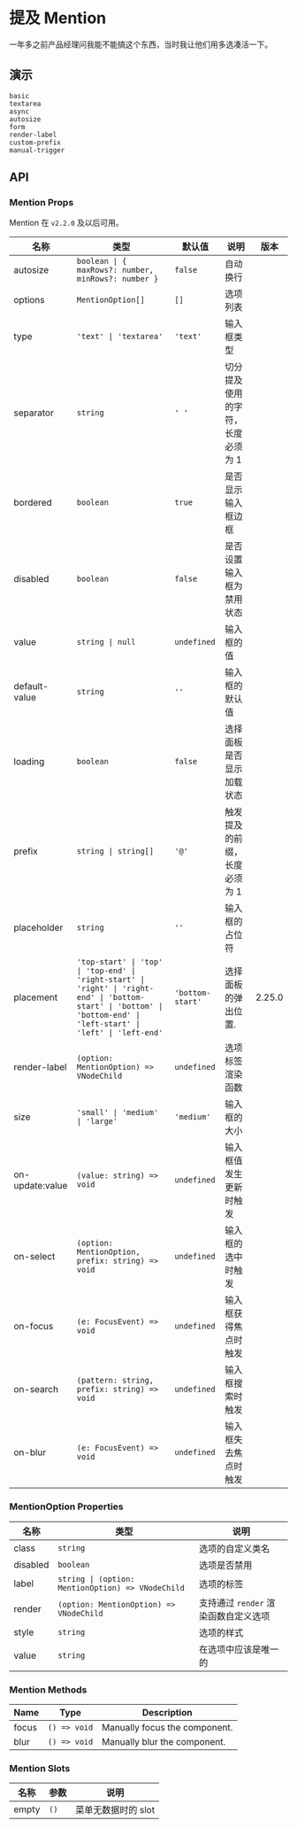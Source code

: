 # 提及 Mention

一年多之前产品经理问我能不能搞这个东西，当时我让他们用多选凑活一下。

## 演示

```demo
basic
textarea
async
autosize
form
render-label
custom-prefix
manual-trigger
```

## API

### Mention Props

Mention 在 `v2.2.0` 及以后可用。

| 名称 | 类型 | 默认值 | 说明 | 版本 |
| --- | --- | --- | --- | --- |
| autosize | `boolean \| { maxRows?: number, minRows?: number }` | `false` | 自动换行 |  |
| options | `MentionOption[]` | `[]` | 选项列表 |  |
| type | `'text' \| 'textarea'` | `'text'` | 输入框类型 |  |
| separator | `string` | `' '` | 切分提及使用的字符，长度必须为 1 |  |
| bordered | `boolean` | `true` | 是否显示输入框边框 |  |
| disabled | `boolean` | `false` | 是否设置输入框为禁用状态 |  |
| value | `string \| null` | `undefined` | 输入框的值 |  |
| default-value | `string` | `''` | 输入框的默认值 |  |
| loading | `boolean` | `false` | 选择面板是否显示加载状态 |  |
| prefix | `string \| string[]` | `'@'` | 触发提及的前缀，长度必须为 1 |  |
| placeholder | `string` | `''` | 输入框的占位符 |  |
| placement | `'top-start' \| 'top' \| 'top-end' \| 'right-start' \| 'right' \| 'right-end' \| 'bottom-start' \| 'bottom' \| 'bottom-end' \| 'left-start' \| 'left' \| 'left-end'` | `'bottom-start'` | 选择面板的弹出位置. | 2.25.0 |
| render-label | `(option: MentionOption) => VNodeChild` | `undefined` | 选项标签渲染函数 |  |
| size | `'small' \| 'medium' \| 'large'` | `'medium'` | 输入框的大小 |  |
| on-update:value | `(value: string) => void` | `undefined` | 输入框值发生更新时触发 |  |
| on-select | `(option: MentionOption, prefix: string) => void` | `undefined` | 输入框的选中时触发 |  |
| on-focus | `(e: FocusEvent) => void` | `undefined` | 输入框获得焦点时触发 |  |
| on-search | `(pattern: string, prefix: string) => void` | `undefined` | 输入框搜索时触发 |  |
| on-blur | `(e: FocusEvent) => void` | `undefined` | 输入框失去焦点时触发 |  |

### MentionOption Properties

| 名称 | 类型 | 说明 |
| --- | --- | --- |
| class | `string` | 选项的自定义类名 |
| disabled | `boolean` | 选项是否禁用 |
| label | `string \| (option: MentionOption) => VNodeChild` | 选项的标签 |
| render | `(option: MentionOption) => VNodeChild` | 支持通过 `render` 渲染函数自定义选项 |
| style | `string` | 选项的样式 |
| value | `string` | 在选项中应该是唯一的 |

### Mention Methods

| Name  | Type         | Description                   |
| ----- | ------------ | ----------------------------- |
| focus | `() => void` | Manually focus the component. |
| blur  | `() => void` | Manually blur the component.  |

### Mention Slots

| 名称  | 参数 | 说明                |
| ----- | ---- | ------------------- |
| empty | `()` | 菜单无数据时的 slot |
